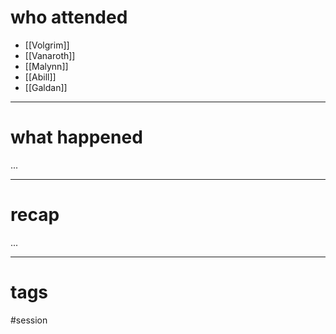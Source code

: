 # who attended

- [[Volgrim]]
- [[Vanaroth]]
- [[Malynn]]
- [[Abill]]
- [[Galdan]]

---
# what happened

...

---
# recap

...

---
# tags

#session